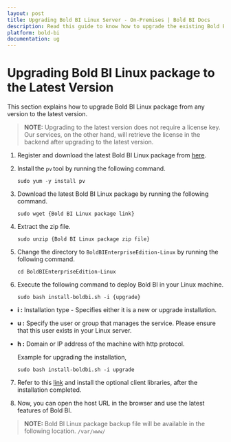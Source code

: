 ```yaml
---
layout: post
title: Upgrading Bold BI Linux Server - On-Premises | Bold BI Docs
description: Read this guide to know how to upgrade the existing Bold BI Linux package in your machine to latest version.
platform: bold-bi
documentation: ug
---
```


# Upgrading Bold BI Linux package to the Latest Version

This section explains how to upgrade Bold BI Linux package from any version to the latest version.

> **NOTE:** Upgrading to the latest version does not require a license key. Our services, on the other hand, will retrieve the license in the backend after upgrading to the latest version. 

1. Register and download the latest Bold BI Linux package from [here](/deploying-bold-bi/overview/#registration-and-download).

2. Install the `pv` tool by running the following command.

    ~~~shell
    sudo yum -y install pv
    ~~~ 

3. Download the latest Bold BI Linux package by running the following command.

    ~~~shell
    sudo wget {Bold BI Linux package link}
    ~~~

4. Extract the zip file.

    ~~~shell
    sudo unzip {Bold BI Linux package zip file}
    ~~~ 

5. Change the directory to `BoldBIEnterpriseEdition-Linux` by running the following command. 

    ~~~shell
    cd BoldBIEnterpriseEdition-Linux
    ~~~ 
 
6. Execute the following command to deploy Bold BI in your Linux machine. 
 
    ~~~shell
    sudo bash install-boldbi.sh -i {upgrade}
    ~~~
 

* **i :** Installation type - Specifies either it is a new or upgrade installation. 

* **u :** Specify the user or group that manages the service. Please ensure that this user exists in your Linux server. 

* **h :** Domain or IP address of the machine with http protocol.  

    Example for upgrading the installation,

    ~~~shell
    sudo bash install-boldbi.sh -i upgrade
    ~~~ 

7. Refer to this [link](/deploying-bold-bi/deploying-in-linux/install-optional-libraries/) and install the optional client libraries, after the installation completed.

8. Now, you can open the host URL in the browser and use the latest features of Bold BI.

>**NOTE:** Bold BI Linux package backup file will be available in the following location.
`/var/www/`